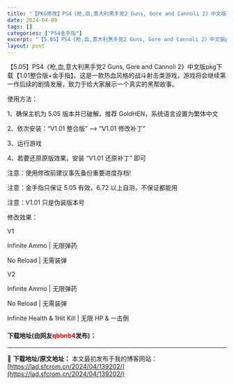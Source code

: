```yaml
---
title: "【PKG修改】PS4《枪,血,意大利黑手党2 Guns, Gore and Cannoli 2》中文版pkg下载【1.01整合版+金手指】"
date: 2024-04-09
tags: []
categories: ["PS4金手指"]
excerpt: "【5.05】PS4《枪,血,意大利黑手党2 Guns, Gore and Cannoli 2》中文版pkg下载【1.01整合版+金手指】。这是一款热血风格的战斗射击类游戏，游戏将会继续第一作后续的剧情发展，致力于给大家展示一个真实的黑帮故事。 使用方法： 1、确保主机为 5.05 版本并已破解，推荐&hellip;"
layout: post
---
```


 <p>【5.05】PS4《枪,血,意大利黑手党2 Guns, Gore and Cannoli 2》中文版pkg下载【1.01整合版+金手指】。这是一款热血风格的战斗射击类游戏，游戏将会继续第一作后续的剧情发展，致力于给大家展示一个真实的黑帮故事。</p> <p>使用方法：</p> <p>1、确保主机为 5.05 版本并已破解，推荐 GoldHEN，系统语言设置为繁体中文</p> <p>2、依次安装：&ldquo;V1.01 整合版&rdquo; --&gt; &ldquo;V1.01 修改补丁&rdquo;</p> <p>3、运行游戏</p> <p>4、若要还原原版效果，安装 &ldquo;V1.01 还原补丁&rdquo; 即可</p> <p>注意：使用修改前建议事先备份重要进度存档!</p> <p>注意：金手指只保证 5.05 有效，6.72 以上自测，不保证都能用</p> <p>注意：V1.01 只是伪装版本号</p> <p>修改效果：</p> <p>V1</p> <p>Infinite Ammo | 无限弹药</p> <p>No Reload | 无需装弹</p> <p>V2</p> <p>Infinite Ammo | 无限弹药</p> <p>No Reload | 无需装弹</p> <p>Infinite Health &amp; 1Hit Kill | 无限 HP &amp; 一击倒</p> <p><h4>下载地址(由网友<font color="red">qbbnb4</font>发布)：</h4></p> 

---
📖 **下载地址/原文地址：** 本文最初发布于我的博客网站：[https://lad.sfcrom.cn/2024/04/139202/](https://lad.sfcrom.cn/2024/04/139202/)
